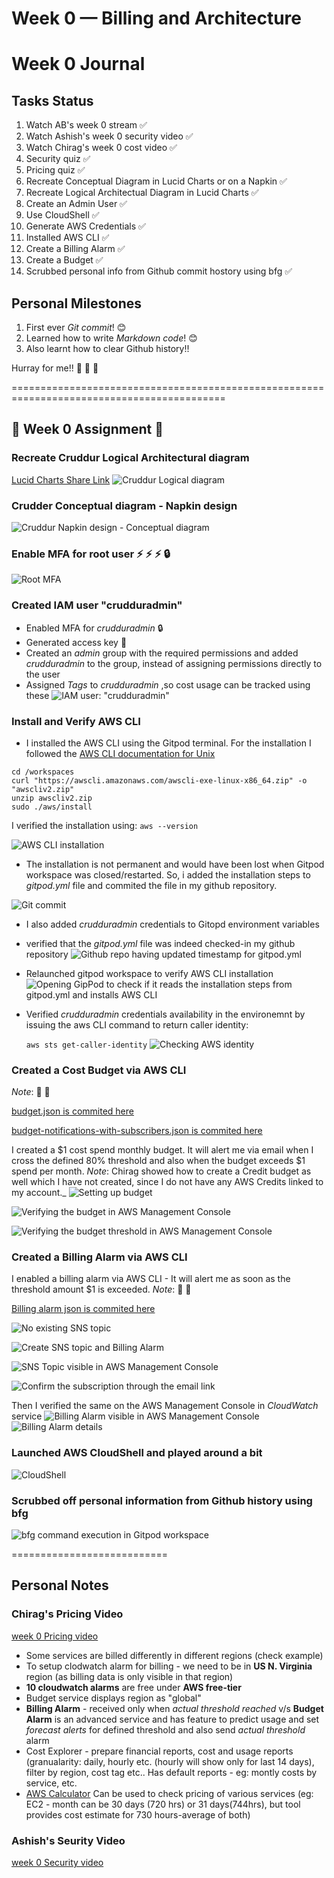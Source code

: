 # Week 0 — Billing and Architecture
# Week 0 Journal 

## Tasks Status
1. Watch AB's week 0 stream :white_check_mark:
2. Watch Ashish's week 0 security video :white_check_mark:
3. Watch Chirag's week 0 cost video :white_check_mark:
4. Security quiz :white_check_mark:
5. Pricing quiz :white_check_mark:
6. Recreate Conceptual Diagram in Lucid Charts or on a Napkin :white_check_mark:
7. Recreate Logical Architectual Diagram in Lucid Charts :white_check_mark:
8. Create an Admin User :white_check_mark:
9. Use CloudShell :white_check_mark:
10. Generate AWS Credentials :white_check_mark:
11. Installed AWS CLI :white_check_mark:
12. Create a Billing Alarm :white_check_mark:
13. Create a Budget :white_check_mark:
14. Scrubbed personal info from Github commit hostory using bfg ✅


## Personal Milestones
1. First ever *Git commit*! :blush:
2. Learned how to write *Markdown code*! :blush:
3. Also learnt how to clear Github history!!

Hurray for me!! :clap: :clap: :clap:


===========================================================================================

## :bow: Week 0 Assignment :running:

### Recreate Cruddur Logical Architectural diagram   
[Lucid Charts Share Link](https://lucid.app/lucidchart/8d5dfa2d-fe47-4651-95bd-bb6cf43d7356/edit?invitationId=inv_c1df9702-362d-415a-a6d5-9024b1a64169)
![Cruddur Logical diagram](assets/week0_LogicalArchitectureLucidChart.jpg)


### Crudder Conceptual diagram - Napkin design
![Cruddur Napkin design - Conceptual diagram](assets/week0_Cruddur_Conceptual.jpg)

### Enable MFA for root user :zap: :zap: :zap: :lock:
![Root MFA](assets/week0_Root_MFA_enabled.png)

### Created IAM user "crudduradmin"
- Enabled MFA for _crudduradmin_ :lock:
- Generated access key :key:
- Created an *admin* group with the required permissions and added _crudduradmin_ to the group, instead of assigning permissions directly to the user
- Assigned *Tags* to _crudduradmin_ ,so cost usage can be tracked using these 
![IAM user: "crudduradmin"](assets/week0_IAM_user.png)

### Install and Verify AWS CLI
- I installed the AWS CLI using the Gitpod terminal. For the installation I followed the [AWS CLI documentation for Unix](https://docs.aws.amazon.com/cli/latest/userguide/getting-started-install.html) 
 
 ```
 cd /workspaces
 curl "https://awscli.amazonaws.com/awscli-exe-linux-x86_64.zip" -o "awscliv2.zip"
 unzip awscliv2.zip
 sudo ./aws/install
 ```
 I verified the installation using:
 `
 aws --version
 `
   
![AWS CLI installation](assets/week0_installCLI.png)

- The installation is not permanent and would have been lost when Gitpod workspace was closed/restarted. So, i added the installation steps to _gitpod.yml_ file and commited the file in my github repository. 

![Git commit](assets/week0_commit_gitpodyml.png)

- I also added _crudduradmin_ credentials to Gitopd environment variables

- verified that the _gitpod.yml_ file was indeed checked-in my github repository
![Github repo having updated timestamp for _gitpod.yml_](assets/week0_verifying_gityml_commit.png)

- Relaunched gitpod workspace to verify AWS CLI installation
![Opening GipPod to check if it reads the installation steps from _gitpod.yml_ and installs AWS CLI](assets/week0_initialization_on_workspace_launch.png)

- Verified _crudduradmin_ credentials availability in the environemnt by issuing the aws CLI command to return caller identity:

    `aws sts get-caller-identity`
![Checking AWS identity](assets/week0_verifying_env_variables.png)


### Created a Cost Budget via AWS CLI
_Note_: :book: :book:

[budget.json is commited here](https://github.com/aggarwal-tanushree/aws-bootcamp-cruddur-2023/blob/main/aws/json/budget.json)

[budget-notifications-with-subscribers.json is commited here](https://github.com/aggarwal-tanushree/aws-bootcamp-cruddur-2023/blob/main/aws/json/budget-notifications-with-subscribers.json)

I created a $1 cost spend monthly budget. It will alert me via email when I cross the defined 80% threshold and also when the budget exceeds $1 spend per month.
_Note_:
Chirag showed how to create a Credit budget as well which I have not created, since I do not have any AWS Credits linked to my account._
![Setting up budget](assets/week0_setting_up_budget.png)

![Verifying the budget in AWS Management Console](assets/week0_cost_budget_verification.png)

![Verifying the budget threshold in AWS Management Console](assets/week0_cost_budget_verification2.png)

### Created a Billing Alarm via AWS CLI
I enabled a billing alarm via AWS CLI - It will alert me as soon as the threshold amount $1 is exceeded.
_Note_:  :book: :book:

[Billing alarm json is commited here](https://github.com/aggarwal-tanushree/aws-bootcamp-cruddur-2023/blob/main/aws/json/billing-alarm.json)

![No existing SNS topic](assets/week0_no_existing_sns_topic.png)

![Create SNS topic and Billing Alarm](assets/week0_billing_alarm.png)

![SNS Topic visible in AWS Management Console](assets/week0_verify_billing_alarm.png)

![Confirm the subscription through the email link](assets/week0_subscription_confirmation.png)

Then I verified the same on the AWS Management Console in *CloudWatch* service
![Billing Alarm visible in AWS Management Console](assets/week0_cloudwatch_alarm_verification1.png)
![Billing Alarm details](assets/week0_cloudwatch_alarm_verification2.png)

### Launched AWS CloudShell and played around a bit
![CloudShell](assets/week0_AWS_Cloudshell.png)

### Scrubbed off personal information from Github history using bfg
![bfg command execution in Gitpod workspace](assets/week0_redacted_personal_info_using_bfg.png)



===========================


## Personal Notes

### Chirag's Pricing Video
[week 0 Pricing video](https://www.youtube.com/watch?v=OVw3RrlP-sI&list=PLBfufR7vyJJ7k25byhRXJldB5AiwgNnWv&index=13)

- Some services are billed differently in different regions (check example)
- To setup clodwatch alarm for billing - we need to be in **US N. Virginia** region (as billing data is only visible in that region)
- **10 cloudwatch alarms** are free under **AWS free-tier**
- Budget service displays region as "global"
- **Billing Alarm** - received only when _actual threshold reached_ v/s **Budget Alarm** is an advanced service and has feature to predict usage and set _forecast alerts_ for defined threshold and also send _actual threshold_ alarm
- Cost Explorer - prepare financial reports, cost and usage reports (granualarity: daily, hourly etc. (hourly will show only for last 14 days), filter by region, cost tag etc.. Has default reports - eg: montly costs by service, etc.
- [AWS Calculator](https://calculator.aws/#/) Can be used to check pricing of various services (eg: EC2 - month can be 30 days (720 hrs) or 31 days(744hrs), but tool provides cost estimate for 730 hours-average of both)

### Ashish's Seurity Video
[week 0 Security video](https://www.youtube.com/watch?v=4EMWBYVggQI&list=PLBfufR7vyJJ7k25byhRXJldB5AiwgNnWv&index=15) 
